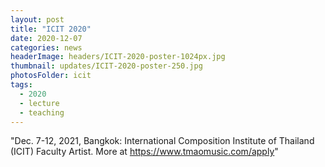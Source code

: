 ```yaml
---
layout: post
title: "ICIT 2020"
date: 2020-12-07
categories: news
headerImage: headers/ICIT-2020-poster-1024px.jpg
thumbnail: updates/ICIT-2020-poster-250.jpg
photosFolder: icit
tags:
  - 2020
  - lecture
  - teaching
---
```


"Dec. 7-12, 2021, Bangkok: International Composition Institute of Thailand (ICIT) Faculty Artist. More at https://www.tmaomusic.com/apply"
